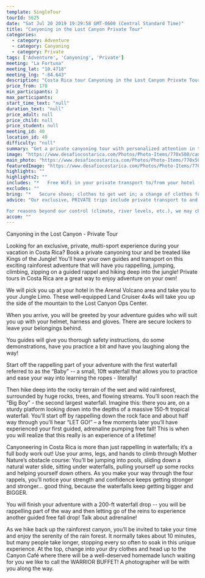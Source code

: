 ```yaml
---
template: SingleTour
tourId: 5625
date: "Sat Jul 20 2019 19:29:58 GMT-0600 (Central Standard Time)"
title: "Canyoning in the Lost Canyon Private Tour"
categories: 
  - category: Adventure
  - category: Canyoning
  - category: Private
tags: ['Adventure', 'Canyoning', 'Private']
meeting: "La Fortuna"
meeting_lat: "10.4718"
meeting_lng: "-84.643"
description: "Costa Rica tour Canyoning in the Lost Canyon Private Tour, id 5625"
price_from: 170
min_participants: 2
max_participants: 
start_time_text: "null"
duration_text: "null"
price_adult: null
price_child: null
price_student: null
meeting_id: 40
location_id: 40
difficulty: "null"
summary: "Get a private canyoning tour with personalized attention in the magical Lost Canyon near the Arenal Volcano. We set you up with top of the line gear like NRS helmet, Sit Work harness and prepare you for the adventure of a lifetime! Canyoning is a brand-new sport that’s becoming very popular all over the world, especially in Costa Rica. The rugged, mountainous terrain near the Arenal Volcano is the perfect place for first-timers and experienced canyon explorers! See the ..."
image: "https://www.desafiocostarica.com/Photos/Photo-Items/770x500/canyoneering---lost-canyon-adventures---private-1.jpg"
main_photo: "https://www.desafiocostarica.com/Photos/Photo-Items/770x500/canyoneering---lost-canyon-adventures---private-1.jpg"
featuredImage: "https://www.desafiocostarica.com/Photos/Photo-Items/770x500/canyoneering---lost-canyon-adventures---private-1.jpg"
highlights: ""
highlights2: ""
includes: "*   Free WiFi in your private transport to/from your hotel (zone 1); fun and professional guides who love what they do; delicious home-cooked meal; towel; photographer; lots of adventure"
excludes: ""
bring: "*   Secure shoes; clothes to get wet in; a change of clothes for after the tour; extra money to buy a t-shirt or photos of your tour; appetite for adventure"
advice: "Our exclusive, PRIVATE trips include private transport to and from your hotel, you get our most-experienced, top bilingual guides to accompany you, personalized choice of food options, no sense of rushing along - you can take your time, plus you get your photos included. Please let us know if you have any dietary restrictions like gluten-free, vegetarian or kosher, etc. and we will try to accommodate you to the best of our abilities.

For reasons beyond our control (climate, river levels, etc.), we may change to a more-suitable tour with an equal or similar adventure-appeal or offer other tour options so you don't miss out on a fun day in Costa Rica. We reserve the right to cancel a trip due to unfavorable conditions & will only run a tour according to our policies. Full refund is given if (on rare occasion) no tour is run. This adventure involves some inherent risk and physical exertion, so you must be in good physical condition!While the recommended weight limit for our canyoneering (rappelling) tour and most zip line tours is 220 lbs (100 kilos) it’s more about waist size than weight as the ropes (canyoneering) and cables (zip lines) are rated for well over 220 lbs but the maximum waist size for the harnesses used for these tours is 42 inches. So if you are a little over 220 lbs but your waist is less than 42 inches you can still do these tours."
accom: ""
---
```

Canyoning in the Lost Canyon - Private Tour

Looking for an exclusive, private, multi-sport experience during your vacation in Costa Rica? Book a private canyoning tour and be treated like Kings of the Jungle! You'll have your own guides and transport on this exciting rainforest adventure that will have you rappelling, jumping, climbing, zipping on a guided rappel and hiking deep into the jungle! Private tours in Costa Rica are a great way to enjoy adventure on your own!

We will pick you up at your hotel in the Arenal Volcano area and take you to your Jungle Limo. These well-equipped Land Cruiser 4x4s will take you up the side of the mountain to the Lost Canyon Ops Center.

When you arrive, you will be greeted by your adventure guides who will suit you up with your helmet, harness and gloves. There are secure lockers to leave your belongings behind.

You guides will give you thorough safety instructions, do some demonstrations, have you practice a bit and have you laughing along the way!

Start off the rappelling part of your adventure with the first waterfall referred to as the “Baby” -- a small, 10ft waterfall that allows you to practice and ease your way into learning the ropes - literally!

Then hike deep into the rocky terrain of the wet and wild rainforest, surrounded by huge rocks, trees, and flowing streams. You’ll soon reach the “Big Boy” - the second largest waterfall. Imagine this: there you are, on a sturdy platform looking down into the depths of a massive 150-ft tropical waterfall. You’ll start off by rappelling down the rock face and about half way through you’ll hear “LET GO!” – a few moments later you’ll have experienced your first guided, adrenaline pumping free fall! This is when you will realize that this really is an experience of a lifetime!

Canyoneering in Costa Rica is more than just rappelling in waterfalls; it’s a full body work out! Use your arms, legs, and hands to climb through Mother Nature’s obstacle course: You’ll be jumping into pools, sliding down a natural water slide, sitting under waterfalls, pulling yourself up some rocks and helping yourself down others. As you make your way through the four rappels, you’ll notice your strength and confidence keeps getting stronger and stronger… good thing, because the waterfalls keep getting bigger and BIGGER.

You will finish your adventure with a 200-ft waterfall drop -- you will be rappelling part of the way and then letting go of the reins to experience another guided free fall drop! Talk about adrenaline!

As we hike back up the rainforest canyon, you’ll be invited to take your time and enjoy the serenity of the rain forest. It normally takes about 10 minutes, but many people take longer, stopping every so often to soak in this unique experience. At the top, change into your dry clothes and head up to the Canyon Café where there will be a well-deserved homemade lunch waiting for you we like to call the WARRIOR BUFFET! A photographer will be with you along the way.